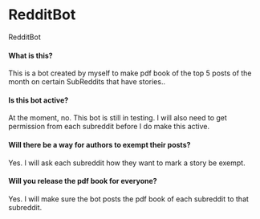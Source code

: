 # RedditBot
RedditBot

<h4>What is this?</h4>
<p>This is a bot created by myself to make pdf book of the top 5 posts of the month on certain SubReddits that have stories..</p>

<h4>Is this bot active?</h4>
<p>At the moment, no. This bot is still in testing. I will also need to get permission from each subreddit before I do make this active.</p>

<h4>Will there be a way for authors to exempt their posts?</h4>
<p>Yes. I will ask each subreddit how they want to mark a story be exempt.</p>

<h4>Will you release the pdf book for everyone?</h4>
<p>Yes. I will make sure the bot posts the pdf book of each subreddit to that subreddit.</p>
